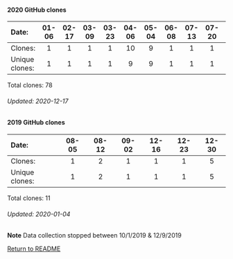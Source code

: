 #### 2020 GitHub clones
Date:		  |  01-06   |       02-17   |       03-09   |       03-23   |       04-06   |       05-04   |       06-08   |       07-13   |       07-20   |       07-27   |       08-03  |  08-10  |  08-17  |  08-24  |  08-31  |  09-07  |  09-14  |  09-21  |  09-28  |  10-05  |  10-19  |  11-02  |  11-30
|:---     |:---:  |:---:  |:---:  |:---:  |:---:  |:---:  |:---:  |:---:  |:---:  |:---:  |:---:  |:---:  |:---:  |:---:  |:---:  |:---:  |:---:  |:---:  |:---:  |:---:  |:---:  |:---:  |:---:
Clones:		  |   1       |       1       |       1       |       1       |       10      |       9       |       1       |       1       |       1       |       9       |       1      |  6      |  1      |  1      |  1      |  12     |  2      |  2      |  4      |  1      |  3      |  8      |  1
Unique            clones:  |   1       |       1       |       1       |       1       |       9       |       9       |       1       |       1       |       1       |       8       |      1  |      6  |      1  |      1  |      1  |      8  |      1  |      2  |      4  |      1  |      3  |      8  |      1

Total clones: 78
###### Updated: 2020-12-17

#### 2019 GitHub clones
Date:    |        08-05   |    08-12   |   09-02  |  12-16  |  12-23 |    12-30
|:---    |:---:   |:---:  |:---:  |:---:  |:---: |:---:
Clones:  |        1       |    2       |    1  |  1      |  1     |      5  
Unique   clones:  |   1   |    2       |    1  |      1  |   1    |      5 

Total clones: 11
###### Updated: 2020-01-04
**Note**  Data collection stopped between 10/1/2019 & 12/9/2019

[Return to README](https://github.com/BradleyA/Start-registry-v2-script.1.0/blob/master/README.md)

